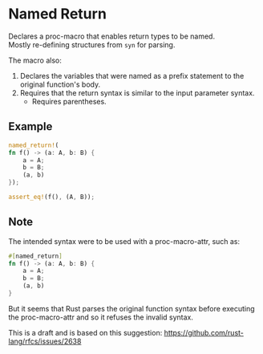 # Named Return

Declares a proc-macro that enables return types to be named.  
Mostly re-defining structures from `syn` for parsing. 

The macro also:
1. Declares the variables that were named as a prefix statement to the original function's body.
2. Requires that the return syntax is similar to the input parameter syntax.
    - Requires parentheses.

## Example

```rust
named_return!(
fn f() -> (a: A, b: B) {
    a = A;
    b = B;
    (a, b)
});

assert_eq!(f(), (A, B));
```

## Note

The intended syntax were to be used with a proc-macro-attr, such as:

```rust
#[named_return]
fn f() -> (a: A, b: B) {
    a = A;
    b = B;
    (a, b)
}
```

But it seems that Rust parses the original function syntax before executing the proc-macro-attr and so it refuses the invalid syntax.

This is a draft and is based on this suggestion:
https://github.com/rust-lang/rfcs/issues/2638
